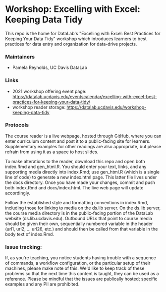 # Workshop: Excelling with Excel: Keeping Data Tidy
This repo is the home for DataLab's "Excelling with Excel: Best Practices for Keeping Your Data Tidy" workshop which introduces learners to best practices for data entry and organization for data-drive projects.

### Maintainers
* Pamela Reynolds, UC Davis DataLab

### Links
* 2021 workshop offering event page: https://datalab.ucdavis.edu/eventscalendar/excelling-with-excel-best-practices-for-keeping-your-data-tidy/
* workshop reader storage: https://datalab.ucdavis.edu/workshop-keeping-data-tidy

### Protocols

The course reader is a live webpage, hosted through GitHub, where you can enter curriculum content and post it to a public-facing site for learners. Supplementary examples for other readings are also appropriate, but please refrain from using it as a space to host slides.

To make alterations to the reader, download this repo and open both index.Rmd and gen_html.R. You should enter your text, links, and any supporting media directly into index.Rmd; use gen_html.R (which is a single line of code) to generate a new index.html page. This latter file lives under the docs directory. Once you have made your changes, commit and push both index.Rmd and docs/index.html. The live web page will update accordingly.

Follow the established style and formatting conventions in index.Rmd, including those for linking to media on the ds.lib server. On the ds.lib server, the course media directory is in the public-facing portion of the DataLab website (ds.lib.ucdavis.edu). Outbound URLs that point to course media should be given their own, sequentially numbered variable in the header (url1, url2, ... url26, etc.) and should then be called from that variable in the body text of index.Rmd.

### Issue tracking:

If, as you're teaching, you notice students having trouble with a sequence of commands, a workflow configuration, or the particular setup of their machines, please make note of this. We'd like to keep track of these problems so that the next time this content is taught, they can be used as a reference. Please be mindful that the issues are publically hosted; specific examples and any PII are prohibited.
